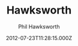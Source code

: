 ---
title: Hawksworth
github: https://github.com/philhawksworth/hawksworx.com
demo: https://www.hawksworx.com/
author: Phil Hawksworth
ssg:
  - Eleventy
cms:
  - Markdown
date: 2012-07-23T11:28:15.000Z
description: My hawksworx.com blog site, powered by Eleventy and Netlify
draft: true
publish_date: '2012-07-23T11:28:15Z'
update_date: '2021-09-23T10:19:16Z'
github_star: 108
github_fork: 40
---